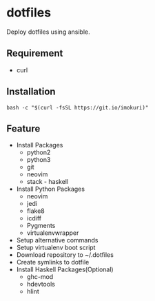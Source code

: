 # dotfiles

Deploy dotfiles using ansible.

## Requirement

* curl

## Installation

`bash -c "$(curl -fsSL https://git.io/imokuri)"`

## Feature

* Install Packages
	* python2
	* python3
	* git
	* neovim
	* stack - haskell
* Install Python Packages
	* neovim
	* jedi
	* flake8
	* icdiff
	* Pygments
	* virtualenvwrapper
* Setup alternative commands
* Setup virtualenv boot script
* Download repository to ~/.dotfiles
* Create symlinks to dotfile
* Install Haskell Packages(Optional)
	* ghc-mod
	* hdevtools
	* hlint
